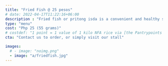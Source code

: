 ```yaml
---
title: "Fried Fish @ 25 pesos"
# date: 2022-04-17T11:22:16+06:00
description : "Fried fish or pritong isda is a convenient and healthy source of protein"
type: "menu"
cost: "Php 25 (55 grams)"
# costdef: "1 point = 1 value of 1 kilo NFA rice via [the Pantrypoints system](https://pantrypoints.com)"
cta: "Contact us to order, or simply visit our stall"

images:
  # - image: "noimg.png"
  - image: "a/friedfish.jpg"
---
```


